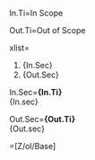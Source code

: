 In.Ti=In Scope

Out.Ti=Out of Scope

xlist=<ol><li>{In.Sec}<li>{Out.Sec}</ol>

In.Sec=<b>{In.Ti}</b><br>{In.sec}

Out.Sec=<b>{Out.Ti}</b><br>{Out.sec}

=[Z/ol/Base]
